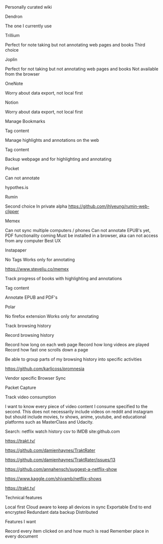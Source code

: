 Personally curated wiki

Dendron

The one I currently use

Trillium

Perfect for note taking but not annotating web pages and books
Third choice

Joplin

Perfect for not taking but not annotating web pages and books
Not available from the browser

OneNote

Worry about data export, not local first

Notion

Worry about data export, not local first

Manage Bookmarks

Tag content

Manage highlights and annotations on the web

Tag content

Backup webpage and for highlighting and annotating

Pocket

Can not annotate

hypothes.is

Rumin

Second choice
In private alpha
https://github.com/jhlyeung/rumin-web-clipper

Memex

Can not sync multiple computers / phones
Can not annotate EPUB's yet, PDF functionality coming
Must be installed in a browser, aka can not access from any computer
Best UX

Instapaper

No Tags
Works only for annotating

https://www.steveliu.co/memex

Track progress of books with highlighting and annotations

Tag content

Annotate EPUB and PDF's

Polar

No firefox extension
Works only for annotating

Track browsing history

Record browsing history

Record how long on each web page
Record how long videos are played
Record how fast one scrolls down a page

Be able to group parts of my browsing history into specific activities

https://github.com/karlicoss/promnesia

Vendor specific Browser Sync

Packet Capture

Track video consumption

I want to know every piece of video content I consume specified to the second. This does not necessarily include videos on reddit and instagram but should include movies, tv shows, anime, youtube, and educational platforms such as MasterClass and Udacity.

Search: netflix watch history csv to IMDB site:github.com

https://trakt.tv/

https://github.com/damienhaynes/TraktRater

https://github.com/damienhaynes/TraktRater/issues/13

https://github.com/annahensch/suggest-a-netflix-show

https://www.kaggle.com/shivamb/netflix-shows

https://trakt.tv/

Technical features

Local first
Cloud aware to keep all devices in sync
Exportable
End to end encrypted
Redundant data backup
Distributed

Features I want

Record every item clicked on and how much is read
Remember place in every document
